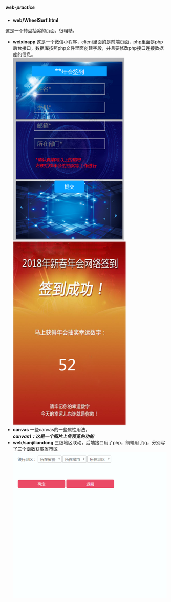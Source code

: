 ##### web-practice

- **web/WheelSurf.html**

这是一个转盘抽奖的页面，很粗糙。
- **weixinapp**
这是一个微信小程序，client里面的是前端页面，php里面是php后台接口，数据库按照php文件里面创建字段，并且要修改php接口连接数据库的信息。<br>
![image](https://github.com/Mafia001/web-practice/blob/master/weixinapp/img/%E7%AD%BE%E5%88%B0.png)
![image](https://github.com/Mafia001/web-practice/blob/master/weixinapp/img/%E7%AD%BE%E5%88%B0%E5%90%8E.png)
- **canvas**
一些canvas的一些属性用法，<br>
***canvas1：这是一个图片上传预览的功能***
- **web/sanjiliandong**
三级地区联动，后端接口用了php，前端用了jq，分别写了三个函数获取省市区<br>
![image](https://github.com/Mafia001/web-practice/blob/master/web/sanjiliandong/1.gif)
